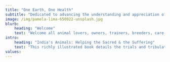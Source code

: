 ```yaml
---
title: "One Earth, One Health"
subtitle: "Dedicated to advancing the understanding and appreciation of other animals, improving their health and well-being and our relationships with them and the natural world."
image: /img/pamela-lima-650922-unsplash.jpg
blurb:
    heading: "Welcome"
    text: "Welcome all animal lovers, owners, trainers, breeders, care-providers, and students of animal care, health, welfare and bioethics to my website. I am a veterinarian, graduating from the Royal Veterinary College, London, England in 1962. I did post-graduate research on animal behavior and development in the US, where I now reside, earning a PhD in medicine, and a DSc in ethology/animal behavior from the University of London. I am a member of the British Veterinary Association, the American Holistic Veterinary Medical Association and an Honor Roll member of the American Veterinary Medical Association. "
intro:
    heading: "India's Animals: Helping the Sacred & the Suffering"
    text: "This richly illustrated book details the trials and tribulations of setting up an animal shelter and free veterinary services in the heart of a unique wildlife region in S. India, the UNESCO designated Nilgiris Biosphere Reserve."
values:
---
```


